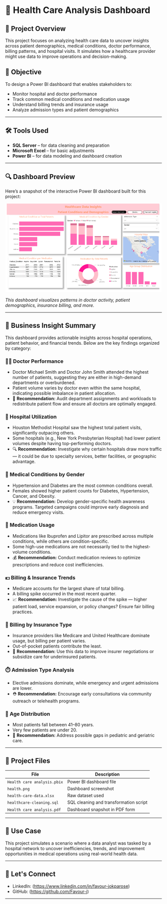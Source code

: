 # 🏥 Health Care Analysis Dashboard

## 📌 Project Overview
This project focuses on analyzing health care data to uncover insights across patient demographics, medical conditions, doctor performance, billing patterns, and hospital visits. It simulates how a healthcare provider might use data to improve operations and decision-making.

## 💼 Objective
To design a Power BI dashboard that enables stakeholders to:
- Monitor hospital and doctor performance
- Track common medical conditions and medication usage
- Understand billing trends and insurance usage
- Analyze admission types and patient demographics

---

## 🛠️ Tools Used
- **SQL Server** – for data cleaning and preparation
- **Microsoft Excel** – for basic adjustments
- **Power BI** – for data modeling and dashboard creation

---

## 🔍 Dashboard Preview

Here’s a snapshot of the interactive Power BI dashboard built for this project:

![Dashboard Preview](health.PNG)

*This dashboard visualizes patterns in doctor activity, patient demographics, insurance billing, and more.*

---

## 🧠 Business Insight Summary

This dashboard provides actionable insights across hospital operations, patient behavior, and financial trends. Below are the key findings organized by category:

### 👨‍⚕️ Doctor Performance
- Doctor Michael Smith and Doctor John Smith attended the highest number of patients, suggesting they are either in high-demand departments or overburdened.
- Patient volume varies by doctor even within the same hospital, indicating possible imbalance in patient allocation.
- 🔁 **Recommendation:** Audit department assignments and workloads to redistribute patient flow and ensure all doctors are optimally engaged.

### 🏥 Hospital Utilization
- Houston Methodist Hospital saw the highest total patient visits, significantly outpacing others.
- Some hospitals (e.g., New York Presbyterian Hospital) had lower patient volumes despite having top-performing doctors.
- 🔍 **Recommendation:** Investigate why certain hospitals draw more traffic — it could be due to specialty services, better facilities, or geographic advantage.

### 🚻 Medical Conditions by Gender
- Hypertension and Diabetes are the most common conditions overall.
- Females showed higher patient counts for Diabetes, Hypertension, Cancer, and Obesity.
- 💡 **Recommendation:** Develop gender-specific health awareness programs. Targeted campaigns could improve early diagnosis and reduce emergency visits.

### 💊 Medication Usage
- Medications like Ibuprofen and Lipitor are prescribed across multiple conditions, while others are condition-specific.
- Some high-use medications are not necessarily tied to the highest-volume conditions.
- 💰 **Recommendation:** Conduct medication reviews to optimize prescriptions and reduce cost inefficiencies.

### 💵 Billing & Insurance Trends
- Medicare accounts for the largest share of total billing.
- A billing spike occurred in the most recent quarter.
- 📈 **Recommendation:** Investigate the cause of the spike — higher patient load, service expansion, or policy changes? Ensure fair billing practices.

### 🧾 Billing by Insurance Type
- Insurance providers like Medicare and United Healthcare dominate usage, but billing per patient varies.
- Out-of-pocket patients contribute the least.
- 💬 **Recommendation:** Use this data to improve insurer negotiations or subsidize care for underinsured patients.

### ⏱️ Admission Type Analysis
- Elective admissions dominate, while emergency and urgent admissions are lower.
- ⛑️ **Recommendation:** Encourage early consultations via community outreach or telehealth programs.

### 👶 Age Distribution
- Most patients fall between 41–80 years.
- Very few patients are under 20.
- 🧓 **Recommendation:** Address possible gaps in pediatric and geriatric care.

---

## 📂 Project Files
| File | Description |
|------|-------------|
| `Health care analysis.pbix` | Power BI dashboard file |
| `health.png` | Dashboard screenshot |
| `health-care-data.xlsx` | Raw dataset used |
| `healthcare-cleaning.sql` | SQL cleaning and transformation script |
| `Health care analysis.pdf` | Dashboard snapshot in PDF form |

---

## 📌 Use Case
This project simulates a scenario where a data analyst was tasked by a hospital network to uncover inefficiencies, trends, and improvement opportunities in medical operations using real-world health data.

---

## 📣 Let's Connect
- LinkedIn: (https://www.linkedin.com/in/favour-jokparose)
- GitHub: (https://github.com/Favour-j)

---




